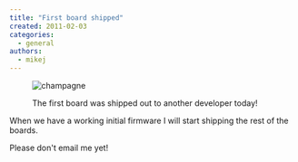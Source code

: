 ```yaml
---
title: "First board shipped"
created: 2011-02-03
categories: 
  - general
authors: 
  - mikej
---
```


<figure>

![champagne](@assets/images/post/champagne.png)

<figcaption>The first board was shipped out to another developer today!</figcaption>
</figure>

When we have a working initial firmware I will start shipping the rest of the boards.

Please don't email me yet!

